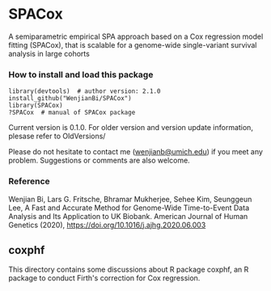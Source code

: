 # SPACox
A semiparametric empirical SPA approach based on a Cox regression model fitting (SPACox), that is scalable for a genome-wide single-variant survival analysis in large cohorts

### How to install and load this package

```{r}      
library(devtools)  # author version: 2.1.0
install_github("WenjianBi/SPACox")
library(SPACox)
?SPACox  # manual of SPACox package
```
Current version is 0.1.0. For older version and version update information, plesase refer to OldVersions/

Please do not hesitate to contact me (wenjianb@umich.edu) if you meet any problem. Suggestions or comments are also welcome.

### Reference

Wenjian Bi, Lars G. Fritsche, Bhramar Mukherjee, Sehee Kim, Seunggeun Lee, A Fast and Accurate Method for Genome-Wide Time-to-Event Data Analysis and Its Application to UK Biobank. American Journal of Human Genetics (2020), https://doi.org/10.1016/j.ajhg.2020.06.003

## coxphf
This directory contains some discussions about R package coxphf, an R package to conduct Firth's correction for Cox regression.
